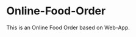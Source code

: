 # Online-Food-Order

This is an Online Food Order based on Web-App.










































































































































